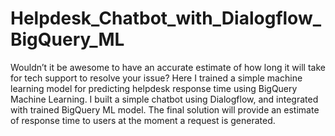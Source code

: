 # Helpdesk_Chatbot_with_Dialogflow_BigQuery_ML
Wouldn’t it be awesome to have an accurate estimate of how long it will take for tech support to resolve your issue? Here I trained a simple machine learning model for predicting helpdesk response time using BigQuery Machine Learning. I built a simple chatbot using Dialogflow, and integrated with trained BigQuery ML model. The final solution will provide an estimate of response time to users at the moment a request is generated.
